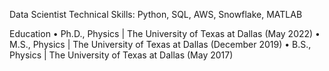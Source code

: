 Data Scientist
Technical Skills: Python, SQL, AWS, Snowflake, MATLAB

Education
•	Ph.D., Physics | The University of Texas at Dallas (May 2022)
•	M.S., Physics | The University of Texas at Dallas (December 2019)
•	B.S., Physics | The University of Texas at Dallas (May 2017)

